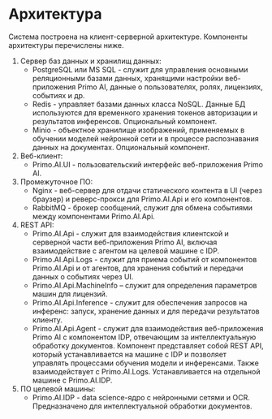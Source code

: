 # Архитектура

Система построена на клиент-серверной архитектуре. Компоненты архитектуры перечислены ниже.

1. Сервер баз данных и хранилищ данных:
   * PostgreSQL или MS SQL - служит для управления основными реляционными базами данных, хранящими настройки веб-приложения Primo AI, данные о пользователях, ролях, лицензиях, событиях и др.
   * Redis - управляет базами данных класса NoSQL. Данные БД используются для временного хранения токенов авторизации и результатов инференсов. Опциональный компонент.
   * Minio - объектное хранилище изображений, применяемых в обучении моделей нейронной сети и в процессе распознавания данных на документах. Опциональный компонент.
2. Веб-клиент:
   * Primo.AI.UI - пользовательский интерфейс веб-приложения Primo AI.
3. Промежуточное ПО:
   * Nginx - веб-сервер для отдачи статического контента в UI (через браузер) и реверс-прокси для Primo.AI.Api и его компонентов.
   * RabbitMQ - брокер сообщений, служит для обмена событиями между компонентами Primo.AI.Api.
4. REST API:
   * Primo.AI.Api - служит для взаимодействия клиентской и серверной части веб-приложения Primo AI, включая взаимодействие с агентом на целевой машине с IDP.
   * Primo.AI.Api.Logs - служит для приема событий от компонентов Primo.AI.Api и от агентов, для хранения событий и передачи данных о событиях через UI.
   * Primo.AI.Api.MachineInfo – служит для определения параметров машин для лицензий.
   * Primo.AI.Api.Inference - служит для обеспечения запросов на инференс: запуск, хранение данных и для передачи результатов клиенту.
   * Primo.AI.Api.Agent - служит для взаимодействия веб-приложения Primo AI с компонентом IDP, отвечающим за интеллектуальную обработку документов. Компонент представляет собой REST API, который устанавливается на машине с IDP и позволяет управлять процессами обучения модели и инференсами. Также взаимодействует с Primo.AI.Logs. Устанавливается на отдельной машине с Primo.AI.IDP.
5. ПО целевой машины:
   * Primo.AI.IDP - data science-ядро с нейронными сетями и OCR. Предназначено для интеллектуальной обработки документов.

